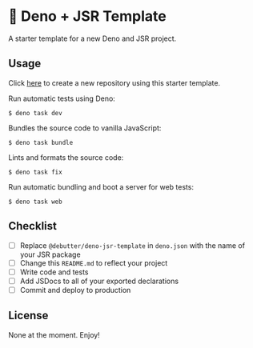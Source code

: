 # 🦕 Deno + JSR Template

A starter template for a new Deno and JSR project.

## Usage

Click
[here](https://github.com/new?template_name=deno-jsr-template&template_owner=butterdebugger)
to create a new repository using this starter template.

Run automatic tests using Deno:

```console
$ deno task dev
```

Bundles the source code to vanilla JavaScript:

```console
$ deno task bundle
```

Lints and formats the source code:

```console
$ deno task fix
```

Run automatic bundling and boot a server for web tests:

```console
$ deno task web
```

## Checklist

-   [ ] Replace `@debutter/deno-jsr-template` in `deno.json` with the name of your JSR package
-   [ ] Change this `README.md` to reflect your project
-   [ ] Write code and tests
-   [ ] Add JSDocs to all of your exported declarations
-   [ ] Commit and deploy to production

## License

None at the moment. Enjoy!
